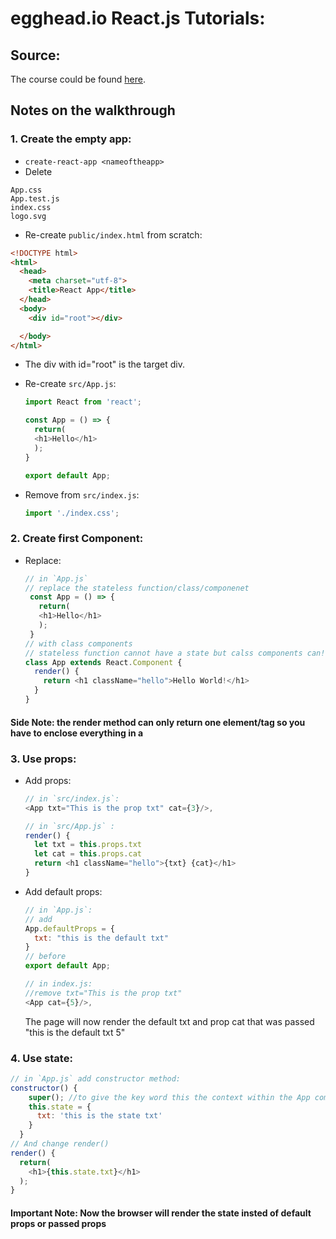 # egghead.io React.js Tutorials:
## Source:
The course could be found [here](https://egghead.io/lessons/react-react-fundamentals-development-environment-setup).

## Notes on the walkthrough
### 1. Create the empty app:
* `create-react-app <nameoftheapp>`
* Delete
```
App.css
App.test.js
index.css
logo.svg
```
* Re-create `public/index.html` from scratch:
```html
<!DOCTYPE html>
<html>
  <head>
    <meta charset="utf-8">
    <title>React App</title>
  </head>
  <body>
    <div id="root"></div>

  </body>
</html>
```
* The div with id="root" is the target div.
* Re-create `src/App.js`:

  ```javascript
  import React from 'react';

  const App = () => {
    return(
    <h1>Hello</h1>
    );
  }

  export default App;

  ```
* Remove from `src/index.js`:

  ```javascript
  import './index.css';
  ```
### 2. Create first Component:

* Replace:

  ```javascript
  // in `App.js`
  // replace the stateless function/class/componenet
   const App = () => {
     return(
     <h1>Hello</h1>
     );
   }
  // with class components
  // stateless function cannot have a state but calss components can!
  class App extends React.Component {
    render() {
      return <h1 className="hello">Hello World!</h1>
    }
  }

  ```
#### Side Note: the render method can only return one element/tag so you have to enclose everything in a <div>

### 3. Use props:
* Add props:

  ```javascript
  // in `src/index.js`:
  <App txt="This is the prop txt" cat={3}/>,
  ```
  ```javascript
  // in `src/App.js` :
  render() {
    let txt = this.props.txt
    let cat = this.props.cat
    return <h1 className="hello">{txt} {cat}</h1>
  }
  ```
* Add default props:

  ```javascript
  // in `App.js`:
  // add
  App.defaultProps = {
    txt: "this is the default txt"
  }
  // before
  export default App;

  ```
  ```javascript
  // in index.js:
  //remove txt="This is the prop txt"
  <App cat={5}/>,

  ```
  The page will now render the default txt and prop cat that was passed "this is the default txt 5"

### 4. Use state:

  ```javascript
  // in `App.js` add constructor method:
  constructor() {
      super(); //to give the key word this the context within the App component not React.Component
      this.state = {
        txt: 'this is the state txt'
      }
    }
  // And change render()
  render() {
    return(
      <h1>{this.state.txt}</h1>
    );
  }
  ```

#### Important Note: Now the browser will render the state insted of default props or passed props
